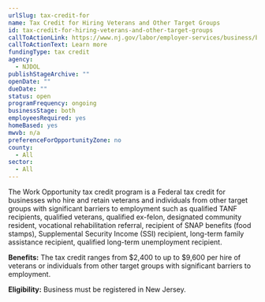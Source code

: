 ```yaml
---
urlSlug: tax-credit-for
name: Tax Credit for Hiring Veterans and Other Target Groups
id: tax-credit-for-hiring-veterans-and-other-target-groups
callToActionLink: https://www.nj.gov/labor/employer-services/business/businessprograms.shtml
callToActionText: Learn more
fundingType: tax credit
agency:
  - NJDOL
publishStageArchive: ""
openDate: ""
dueDate: ""
status: open
programFrequency: ongoing
businessStage: both
employeesRequired: yes
homeBased: yes
mwvb: n/a
preferenceForOpportunityZone: no
county:
  - All
sector:
  - All
---
```


The Work Opportunity tax credit program is a Federal tax credit for businesses who hire and retain veterans and individuals from other target groups with significant barriers to employment such as qualified TANF recipients, qualified veterans, qualified ex-felon, designated community resident, vocational rehabilitation referral, recipient of SNAP benefits (food stamps), Supplemental Security Income (SSI) recipient, long-term family assistance recipient, qualified long-term unemployment recipient.

**Benefits:** The tax credit ranges from $2,400 to up to $9,600 per hire of veterans or individuals from other target groups with significant barriers to employment.

**Eligibility:** Business must be registered in New Jersey.
